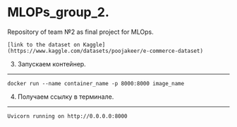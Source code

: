 # MLOPs_group_2.

Repository of team №2 as final project for MLOps.


    [link to the dataset on Kaggle](https://www.kaggle.com/datasets/poojakeer/e-commerce-dataset)

3. Запускаем контейнер.
----------------

    docker run --name container_name -p 8000:8000 image_name

4. Получаем ссылку в терминале.
----------------------

    Uvicorn running on http://0.0.0.0:8000
